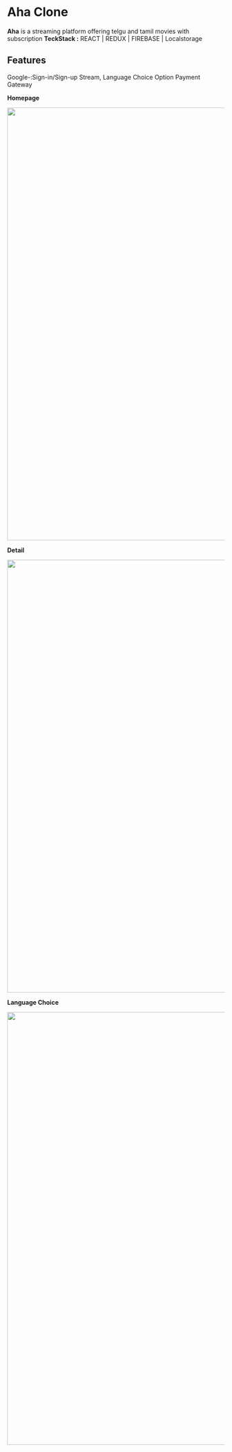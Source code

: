 # Aha Clone 

**Aha** is a streaming platform offering  telgu and tamil movies with subscription
**TeckStack :** REACT | REDUX | FIREBASE | Localstorage 

## Features
Google-:Sign-in/Sign-up 
Stream,
Language Choice Option
Payment Gateway

**Homepage**


<img style = "width:1000px" src="https://user-images.githubusercontent.com/80064807/160084660-8b094066-8abf-4ecc-8a27-9dfac110ce38.gif" />


**Detail**

<img style = "width:1000px" src="https://user-images.githubusercontent.com/80064807/160084779-327d04fd-e836-419c-8045-2992e8f0ccf6.gif" />

**Language Choice**

<img style = "width:1000px" src="https://user-images.githubusercontent.com/80064807/160084896-44cb65b9-d76a-4443-b7a1-bdacc46bee74.gif" />


